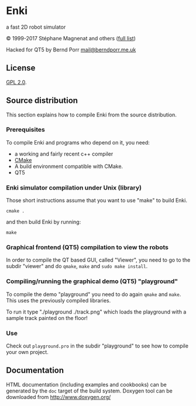 # Enki

a fast 2D robot simulator

© 1999-2017 Stéphane Magnenat and others ([full list](AUTHORS))

Hacked for QT5 by Bernd Porr <mail@berndporr.me.uk>

## License

[GPL 2.0](LICENSE).

## Source distribution

This section explains how to compile Enki from the source distribution.

### Prerequisites

To compile Enki and programs who depend on it, you need:
* a working and fairly recent c++ compiler
* [CMake](https://cmake.org/)
* A build environment compatible with CMake.
* QT5

### Enki simulator compilation under Unix (library)

Those short instructions assume that you want to use "make" to build Enki.

	cmake .

and then build Enki by running:

	make

### Graphical frontend (QT5) compilation to view the robots

In order to compile the QT based GUI, called "Viewer", you need to go to the subdir "viewer" and
do `qmake`, `make` and `sudo make install`.

### Compiling/running the graphical demo (QT5) "playground"

To compile the demo "playground" you need to do again `qmake` and `make`. This uses the
previously compiled libraries.

To run it type "./playground ./track.png" which loads the playground with a sample track
painted on the floor!

### Use

Check out `playground.pro` in the subdir "playground" to see how to compile your own project.

## Documentation

HTML documentation (including examples and cookbooks) can be generated by the
`doc` target of the build system.  Doxygen tool can be downloaded from
http://www.doxygen.org/
